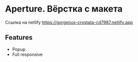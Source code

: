 
# Aperture. Вёрстка с макета

Ссылка на netlify https://gorgeous-crostata-cd7987.netlify.app


## Features

- Popup
- Full responsive
